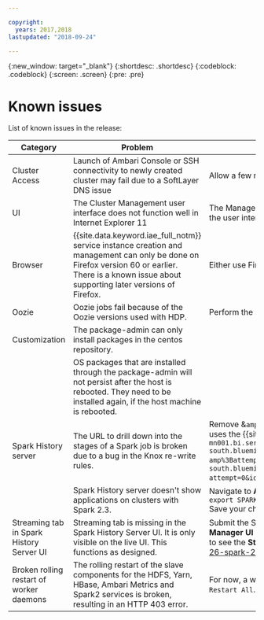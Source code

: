```yaml
---

copyright:
  years: 2017,2018
lastupdated: "2018-09-24"

---
```


<!-- Attribute definitions -->
{:new_window: target="_blank"}
{:shortdesc: .shortdesc}
{:codeblock: .codeblock}
{:screen: .screen}
{:pre: .pre}

# Known issues

List of known issues in the release:

| Category | Problem | Workaround |
|------------|-----------|-----------|
| Cluster Access | Launch of Ambari Console or SSH connectivity to newly created cluster may fail due to a SoftLayer DNS issue | Allow a few minutes prior to access.|
| UI | The Cluster Management user interface does not function well in Internet Explorer 11 | The Management user interface functions fine in Chrome, Safari and Firefox. Use these browsers to access the user interface. |
| Browser | {{site.data.keyword.iae_full_notm}} service instance creation and management can only be done on Firefox version 60 or earlier. There is a known issue about supporting later versions of Firefox. | Either use Firefox version 60 or earlier, or switch to another supported browser like Chrome or Safari. |
| Oozie | Oozie jobs fail because of the Oozie versions used with HDP. | Perform the steps in the following [workaround](./workaround-oozie-jobs.html). |
| Customization | The package-admin can only install packages in the centos repository. | |
| | OS packages that are installed through the package-admin will not persist after the host is rebooted. They need to be installed again, if the host machine is rebooted. | |   
| Spark History server | The URL to drill down into the stages of a Spark job is broken due to a bug in the Knox re-write rules. | Remove &`amp%3B` from the stages URL. For example, replace the following broken re-write URL (the example uses the {{site.data.keyword.Bluemix_short}} hosting location `us-south`): `https://chs-xxx-yyy-mn001.bi.services.us-south.bluemix.net:8443/gateway/default/sparkhistory/history/application_xxxxxxxxxxx_yyyy/stages/stage?amp%3Battempt=0&id=2` by this workaround URL: `https://chs-yyy-yyyy-mn001.bi.services.us-south.bluemix.net:8443/gateway/default/sparkhistory/history/application_xxxxxxxxxx_yyyy/stages/stage?attempt=0&id=2` . |
| | Spark History server doesn't show applications on clusters with Spark 2.3. | Navigate to **Ambari UI > Spark2 > Configs > Advanced spark2-env > content** and add the following line: </br> `export SPARK_HISTORY_OPTS="-Dspark.ui.proxyBase=/gateway/default/sparkhistory" ` </br> Save your changes and restart your cluster. |
|Streaming tab in Spark History Server UI | Streaming tab is missing in the Spark History Server UI. It is only visible on the live UI. This functions as designed. | Submit the Spark job in client mode as a YARN application. Then go to **Yarn > Quick Links > Resource Manager UI** and search for your launched application. Scroll to the extreme right and click **ApplicationMaster** to see the **Streaming** tab. For more details, see https://community.hortonworks.com/questions/110212/hdp-26-spark-21-streaming-tab-not-available-in-the.html. |   
| Broken rolling restart of worker daemons | The rolling restart of the slave components for the HDFS, Yarn, HBase, Ambari Metrics and Spark2 services is broken, resulting in an HTTP 403 error.  | For now, a workaround is to restart the respective service as a whole from service action menu by selecting `Restart All`.|
